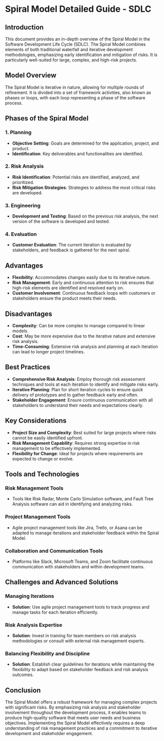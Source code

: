 # Spiral Model Detailed Guide - SDLC

## Introduction

This document provides an in-depth overview of the Spiral Model in the Software Development Life Cycle (SDLC). The Spiral Model combines elements of both traditional waterfall and iterative development methodologies, emphasizing early identification and mitigation of risks. It is particularly well-suited for large, complex, and high-risk projects.

## Model Overview

The Spiral Model is iterative in nature, allowing for multiple rounds of refinement. It is divided into a set of framework activities, also known as phases or loops, with each loop representing a phase of the software process.

## Phases of the Spiral Model

### 1. Planning

- **Objective Setting**: Goals are determined for the application, project, and product.
- **Identification**: Key deliverables and functionalities are identified.

### 2. Risk Analysis

- **Risk Identification**: Potential risks are identified, analyzed, and prioritized.
- **Risk Mitigation Strategies**: Strategies to address the most critical risks are developed.

### 3. Engineering

- **Development and Testing**: Based on the previous risk analysis, the next version of the software is developed and tested.

### 4. Evaluation

- **Customer Evaluation**: The current iteration is evaluated by stakeholders, and feedback is gathered for the next spiral.

## Advantages

- **Flexibility**: Accommodates changes easily due to its iterative nature.
- **Risk Management**: Early and continuous attention to risk ensures that high-risk elements are identified and resolved early on.
- **Customer Involvement**: Continuous feedback loops with customers or stakeholders ensure the product meets their needs.

## Disadvantages

- **Complexity**: Can be more complex to manage compared to linear models.
- **Cost**: May be more expensive due to the iterative nature and extensive risk analysis.
- **Time-Consuming**: Extensive risk analysis and planning at each iteration can lead to longer project timelines.

## Best Practices

- **Comprehensive Risk Analysis**: Employ thorough risk assessment techniques and tools at each iteration to identify and mitigate risks early.
- **Iterative Planning**: Plan for short iteration cycles to ensure quick delivery of prototypes and to gather feedback early and often.
- **Stakeholder Engagement**: Ensure continuous communication with all stakeholders to understand their needs and expectations clearly.

## Key Considerations

- **Project Size and Complexity**: Best suited for large projects where risks cannot be easily identified upfront.
- **Risk Management Capability**: Requires strong expertise in risk management to be effectively implemented.
- **Flexibility for Change**: Ideal for projects where requirements are expected to change or evolve.

## Tools and Technologies

### Risk Management Tools

- Tools like Risk Radar, Monte Carlo Simulation software, and Fault Tree Analysis software can aid in identifying and analyzing risks.

### Project Management Tools

- Agile project management tools like Jira, Trello, or Asana can be adapted to manage iterations and stakeholder feedback within the Spiral Model.

### Collaboration and Communication Tools

- Platforms like Slack, Microsoft Teams, and Zoom facilitate continuous communication with stakeholders and within development teams.

## Challenges and Advanced Solutions

### Managing Iterations

- **Solution**: Use agile project management tools to track progress and manage tasks for each iteration efficiently.

### Risk Analysis Expertise

- **Solution**: Invest in training for team members on risk analysis methodologies or consult with external risk management experts.

### Balancing Flexibility and Discipline

- **Solution**: Establish clear guidelines for iterations while maintaining the flexibility to adapt based on stakeholder feedback and risk analysis outcomes.

## Conclusion

The Spiral Model offers a robust framework for managing complex projects with significant risks. By emphasizing risk analysis and stakeholder involvement throughout the development process, it enables teams to produce high-quality software that meets user needs and business objectives. Implementing the Spiral Model effectively requires a deep understanding of risk management practices and a commitment to iterative development and stakeholder engagement.